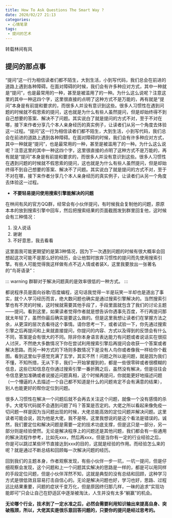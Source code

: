 ```yaml
---
title: How To Ask Questions The Smart Way ?
date: 2020/02/27 21:13
categories: 
 - 心情笔录
tags: 
 - 提问的艺术
---
```

转载林间有风
<!-- more -->

## 提问的那点事

“提问”这一行为相信读者们都不陌生，大到生活，小到写代码，我们总会在前进的道路上遇到各种障碍。在面对障碍的时候，我们会有许多种应对方式，其中一种就是“提问”，也是最常用的一种，甚至是被滥用了的一种。为什么这么说呢？注意这里的其中一种这四个字，这里很直接的点明了这种方式不是万能的，再有就是“提问”本身是有前提和要求的，而很多人并没有意识到这些。很多人习惯性在遇到问题的时候就不假思索的提问，这也就是为什么有些人虽然提问，但是却始终得不到自己想要的答案、解决不了问题。其实说白了就是提问的方式不对，至于不对在哪，接下来作者分享几个本人亲身经历的真实例子，让读者们从另一个角度去体验这一过程。“提问”这一行为相信读者们都不陌生，大到生活，小到写代码，我们总会在前进的道路上遇到各种障碍。在面对障碍的时候，我们会有许多种应对方式，其中一种就是“提问”，也是最常用的一种，甚至是被滥用了的一种。为什么这么说呢？注意这里的其中一种这四个字，这里很直接的点明了这种方式不是万能的，再有就是“提问”本身是有前提和要求的，而很多人并没有意识到这些。很多人习惯性在遇到问题的时候就不假思索的提问，这也就是为什么有些人虽然提问，但是却始终得不到自己想要的答案、解决不了问题。其实说白了就是提问的方式不对，至于不对在哪，接下来作者分享几个本人亲身经历的真实例子，让读者们从另一个角度去体验这一过程。

- **不要轻易提问使用搜索引擎能解决的问题**

在林间有风的官方QQ群，经常会有小伙伴提问，有时候我会复制他的问题，原原本本的放到搜索引擎中回车，然后把搜索结果的页面截图发到群里回复他，这时候会有三种情况：

1. 没人说话
2. 谢谢
3. 不好意思，我去看看

这里面我可能更期望的是第3种情况，因为下一次遇到问题的时候有很大概率会回想起这次可能不是那么好的经历，会让他暂时放弃习惯性的提问而先使用搜索引擎。有些人可能觉得我这样做有点不近人情或者装X，这里我要放出一张著名的“鸟哥语录”：

::: warning
群聊对于解决问题真的是效率很低的一种方式。
:::

都说程序员是面向谷歌/百度编程，这句话我觉得一半是玩笑一半却也是道出了事实，就个人学习经历而言，绝大数问题也确实是通过搜索引擎解决的。当然搜索引擎也有不灵的时候，这时候就需要其他手段了，手段里面就包含了我们的讨论主题——提问。看到这里，如果读者觉得作者就是想告诉你遇事先百度，不行再提问那就太年轻了，虽然你最后确实是要这么做的。但是这里我想让读者们在掌握方法之余，从更深的层次去看待这个事情。请你思考一下，或者试验一下，你先通过搜索引擎之后再提问和上来就直接提问，你提问的内容、方式以及得到的反馈会有什么不同，答案是会有很大的不同。除非你本身语言表达能力有问题或者说话实在很招人讨厌，不然绝大多数情况下你在尝试利用搜索引擎后再提问会收获一个答案或者解决思路。而另一种方式的下场则多数情况下是没有人鸟你或者像我一样给你个截图。看到这里似乎感觉充满了玄学，其实不然！问题之所以是问题，就是因为我们不懂，不知所措，无从下手，我们一开始掌握到的，都是一些很零碎或者很模糊的信息，这些已知信息在你通过搜索引擎一番折腾之后，虽然没有解决，但是往往会令信息更加准确或者说接近问题真相，这个时候再提问，你就能更好地描述问题（一个懵逼的人去描述一个自己都不知道是什么的问题肯定不会有满意的结果），别人也能更好的帮你定位到问题。

很多人习惯性在解决一个问题后就不会再去关注这个问题，就像一个没有感情的杀手。大佬写代码就不会遇到问题了吗？答案是否定的。大佬之所以看起来像免疫一切问题一样是因为当问题出现的时候，大佬总能高效的定位问题并解决问题。这里读者可能会说，因为他是大佬，我不是呀。这里我想说的是这个看法是错误的。诚然，我们要定位和解决问题是需要一定的技术功底支撑，但是这只是一部分，另一部分则是经验使然。无论是解决程序上的问题还是其他问题，我们都会有一些通用的解决流程作参考，比如先xxx，然后再xxx，但是当你有一定的行业经验之后，你是可以跳过某些环节直接达到xxx的目的，这就是经验的作用。而经验怎么来的呢？就是通过不断总结和回顾每一次解决问题的经历。

回到我们的主题本身，作者观察发现，有些小伙伴一步一坑，一坑一提问，但是仔细观察会发现，这个问题和上一个问题其实解决的思路是一样的，都是可以用同样的手段定位问题，但是小伙伴浑然不知，这就是典型的没有总结和回顾，这种学习方式是很低效且容易打击自信心的。无论是解决问题也好，学习也好，思路、过程远比结果重要，问题的症状千变万化，但是原因终归那几样，一昧的追求“实现功能即可”只会让自己在舒适区中逐渐被淘汰，人生并没有太多“躺赢”的机会。

**无论哪个行业，技术到了一定水准之后，必然会需要利用知识输出来提高自身、突破瓶颈，所以，大佬其实是很乐意回答问题的，只要你的提问是经过思考的。**

